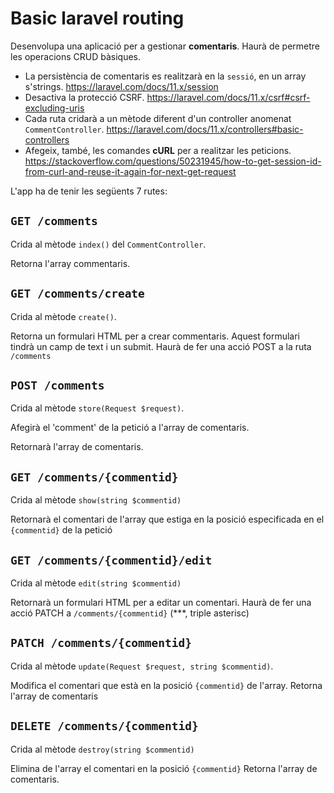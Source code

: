 # Basic laravel routing

Desenvolupa una aplicació per a gestionar **comentaris**. Haurà de permetre les operacions CRUD bàsiques.

* La persistència de comentaris es realitzarà en la `sessió`, en un array s'strings. https://laravel.com/docs/11.x/session
* Desactiva la protecció CSRF. https://laravel.com/docs/11.x/csrf#csrf-excluding-uris
* Cada ruta cridarà a un mètode diferent d'un controller anomenat `CommentController`. https://laravel.com/docs/11.x/controllers#basic-controllers
* Afegeix, també, les comandes **cURL** per a realitzar les peticions. https://stackoverflow.com/questions/50231945/how-to-get-session-id-from-curl-and-reuse-it-again-for-next-get-request

L'app ha de tenir les següents 7 rutes:


## `GET /comments`

Crida al mètode `index()` del `CommentController`.

Retorna l'array commentaris.

## `GET /comments/create`

Crida al mètode `create()`.

Retorna un formulari HTML per a crear commentaris. Aquest formulari tindrà un camp de text i un submit. Haurà de fer una acció POST a la ruta `/comments`

## `POST /comments`

Crida al mètode `store(Request $request)`.

Afegirà el 'comment' de la petició a l'array de comentaris.

Retornarà l'array de comentaris.

## `GET /comments/{commentid}`

Crida al mètode `show(string $commentid)`

Retornarà el comentari de l'array que estiga en la posició especificada en el `{commentid}` de la petició

## `GET /comments/{commentid}/edit`

Crida al mètode `edit(string $commentid)`

Retornarà un formulari HTML per a editar un comentari. Haurà de fer una acció PATCH a `/comments/{commentid}` (***, triple asterisc)

## `PATCH /comments/{commentid}`

Crida al mètode `update(Request $request, string $commentid)`.

Modifica el comentari que està en la posició `{commentid}` de l'array.
Retorna l'array de comentaris

## `DELETE /comments/{commentid}`

Crida al mètode `destroy(string $commentid)`

Elimina de l'array el comentari en la posició `{commentid}`
Retorna l'array de comentaris.
